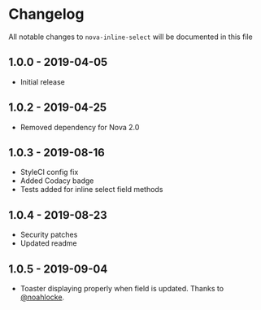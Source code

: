 # Changelog

All notable changes to `nova-inline-select` will be documented in this file

## 1.0.0 - 2019-04-05

- Initial release

## 1.0.2 - 2019-04-25

- Removed dependency for Nova 2.0

## 1.0.3 - 2019-08-16

- StyleCI config fix
- Added Codacy badge
- Tests added for inline select field methods

## 1.0.4 - 2019-08-23

- Security patches
- Updated readme

## 1.0.5 - 2019-09-04

- Toaster displaying properly when field is updated. Thanks to [@noahlocke](https://github.com/noahlocke).
